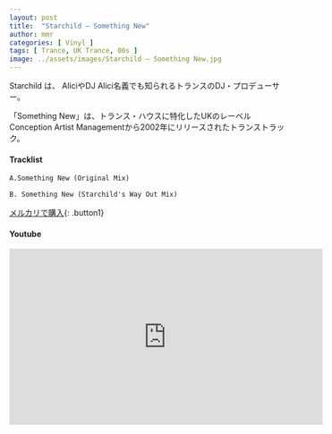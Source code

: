 ```yaml
---
layout: post
title:  "Starchild – Something New"
author: mmr
categories: [ Vinyl ]
tags: [ Trance, UK Trance, 00s ]
image: ../assets/images/Starchild – Something New.jpg
---
```


Starchild は、 AliciやDJ Alici名義でも知られるトランスのDJ・プロデューサー。

「Something New」は、トランス・ハウスに特化したUKのレーベルConception Artist Managementから2002年にリリースされたトランストラック。

#### Tracklist
```md
A.Something New (Original Mix)

B. Something New (Starchild's Way Out Mix)
```

[メルカリで購入](https://jp.mercari.com/item/m61647512421?afid=6142608987){: .button1}

#### Youtube 
<iframe width="560" height="315" src="https://www.youtube.com/embed/HR14JAiNuMM?si=VhZnZlMVRTS3c1LQ" title="YouTube video player" frameborder="0" allow="accelerometer; autoplay; clipboard-write; encrypted-media; gyroscope; picture-in-picture; web-share" referrerpolicy="strict-origin-when-cross-origin" allowfullscreen></iframe>